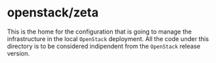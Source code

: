# openstack/zeta

This is the home for the configuration that is going to manage the
infrastructure in the local `OpenStack` deployment. All the code under this
directory is to be considered indipendent from the `OpenStack` release version.

